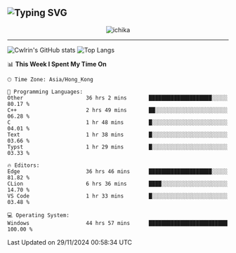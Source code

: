 ![Typing SVG](https://readme-typing-svg.demolab.com?font=Jost&size=24&pause=1000&color=7799EE&vCenter=true&multiline=true&random=false&width=435&height=100&lines=Hi+there;I'm+Sakurakouji+Nanaha;You+can+also+tell+me+Cwlrin%E2%98%86)
---
<p align="center">
  <img src="https://image.cwlrin.wiki/images/2024/11/09/1000015899.md.png" alt="ichika" border="0" />
</p>

---
![Cwlrin's GitHub stats](https://github-readme-stats.vercel.app/api?username=cwlrin&show_icons=true&theme=buefy)
![Top Langs](https://github-readme-stats.vercel.app/api/top-langs/?username=cwlrin&layout=compact&hide=html,css)

<!--START_SECTION:waka-->
📊 **This Week I Spent My Time On** 

```text
🕑︎ Time Zone: Asia/Hong_Kong

💬 Programming Languages: 
Other                    36 hrs 2 mins       ████████████████████░░░░░   80.17 % 
C++                      2 hrs 49 mins       ██░░░░░░░░░░░░░░░░░░░░░░░   06.28 % 
C                        1 hr 48 mins        █░░░░░░░░░░░░░░░░░░░░░░░░   04.01 % 
Text                     1 hr 38 mins        █░░░░░░░░░░░░░░░░░░░░░░░░   03.66 % 
Typst                    1 hr 29 mins        █░░░░░░░░░░░░░░░░░░░░░░░░   03.33 % 

🔥 Editors: 
Edge                     36 hrs 46 mins      ████████████████████░░░░░   81.82 % 
CLion                    6 hrs 36 mins       ████░░░░░░░░░░░░░░░░░░░░░   14.70 % 
VS Code                  1 hr 33 mins        █░░░░░░░░░░░░░░░░░░░░░░░░   03.48 % 

💻 Operating System: 
Windows                  44 hrs 57 mins      █████████████████████████   100.00 % 
```


 Last Updated on 29/11/2024 00:58:34 UTC
<!--END_SECTION:waka-->
